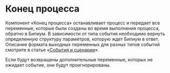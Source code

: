 # Конец процесса

Компонент «Конец процесса» останавливает процесс и передает все переменные, которые были созданы во время выполнения процесса, обратно в Бипиум. В зависимости от типа события необходимо вернуть определенную структуру параметров, которую ждет Бипиум в ответ. Описание формата выходных переменных для разных типов событий смотрите в статье «[События и сценарии](../events.md)».

Если будут возвращены дополнительные переменные, которых не ожидает событие, они будут проигнорированы.
